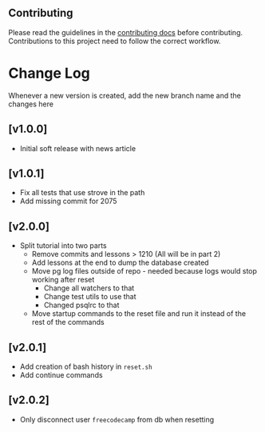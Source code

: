 ## Contributing

Please read the guidelines in the [contributing docs](https://contribute.freecodecamp.org/#/how-to-work-on-tutorials-that-use-coderoad) before contributing. Contributions to this project need to follow the correct workflow.

# Change Log

Whenever a new version is created, add the new branch name and the changes here

## [v1.0.0]

- Initial soft release with news article

## [v1.0.1]

- Fix all tests that use strove in the path
- Add missing commit for 2075

## [v2.0.0]

- Split tutorial into two parts
  - Remove commits and lessons > 1210 (All will be in part 2)
  - Add lessons at the end to dump the database created
  - Move pg log files outside of repo - needed because logs would stop working after reset
    - Change all watchers to that
    - Change test utils to use that
    - Changed psqlrc to that
  - Move startup commands to the reset file and run it instead of the rest of the commands

## [v2.0.1]

- Add creation of bash history in `reset.sh`
- Add continue commands

## [v2.0.2]

- Only disconnect user `freecodecamp` from db when resetting
